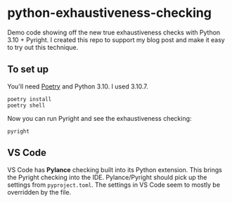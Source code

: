 # python-exhaustiveness-checking

Demo code showing off the new true exhaustiveness checks with Python 3.10 + Pyright.
I created this repo to support my blog post and make it easy to try out
this technique.

## To set up

You'll need [Poetry](https://python-poetry.org) and Python 3.10. I used 3.10.7.

```
poetry install
poetry shell
```

Now you can run Pyright and see the exhaustiveness checking:

```
pyright
```

## VS Code

VS Code has **Pylance** checking built into its Python extension. This
brings the Pyright checking into the IDE. Pylance/Pyright should pick up
the settings from `pyproject.toml`. The settings in VS Code seem to mostly
be overridden by the file.
